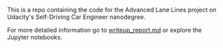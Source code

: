 This is a repo containing the code for the Advanced Lane Lines project on Udacity's Self-Driving Car Engineer nanodegree.

For more detailed information go to [writeup_report.md](./writeup_report.md) or explore the Jupyter notebooks.